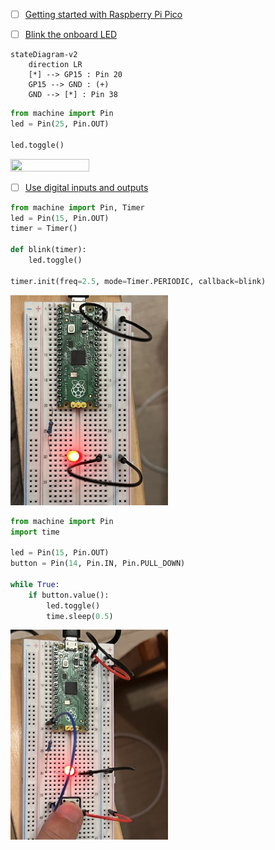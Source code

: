 


- [ ] [Getting started with Raspberry Pi Pico](https://projects.raspberrypi.org/en/projects/getting-started-with-the-pico)

- [ ] [Blink the onboard LED](https://projects.raspberrypi.org/en/projects/getting-started-with-the-pico/5)

```mermaid
stateDiagram-v2
    direction LR
    [*] --> GP15 : Pin 20
    GP15 --> GND : (+)
    GND --> [*] : Pin 38
```


```python
from machine import Pin
led = Pin(25, Pin.OUT)

led.toggle()
```

<img src=images/IMG_4388.jpg width='50%' height='50%' > </img>

- [ ] [Use digital inputs and outputs](https://projects.raspberrypi.org/en/projects/getting-started-with-the-pico/6)

```python
from machine import Pin, Timer
led = Pin(15, Pin.OUT)
timer = Timer()

def blink(timer):
    led.toggle()

timer.init(freq=2.5, mode=Timer.PERIODIC, callback=blink)
```

<img src=images/IMG_4390.jpg width='50%' height='50%' > </img>

```python
from machine import Pin
import time

led = Pin(15, Pin.OUT)
button = Pin(14, Pin.IN, Pin.PULL_DOWN)

while True:
    if button.value():
        led.toggle()
        time.sleep(0.5)
```

<img src=images/IMG_4391.jpg width='50%' height='50%' > </img>

